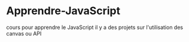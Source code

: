 # Apprendre-JavaScript
cours pour apprendre le JavaScript
il y a des projets sur l'utilisation des canvas ou API 

